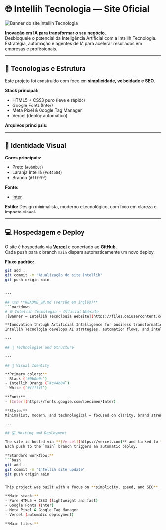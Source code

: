 # 🌐 Intellih Tecnologia — Site Oficial  
![Banner do site Intellih Tecnologia](https://files.oaiusercontent.com/file-00000000bb48620eb71dc082c9243ab6)  

**Inovação em IA para transformar o seu negócio.**  
Desbloqueie o potencial da Inteligência Artificial com a Intellih Tecnologia.  
Estratégia, automação e agentes de IA para acelerar resultados em empresas e profissionais.

---

## 🚀 Tecnologias e Estrutura

Este projeto foi construído com foco em **simplicidade, velocidade e SEO**.

**Stack principal:**
- HTML5 + CSS3 puro (leve e rápido)
- Google Fonts (Inter)
- Meta Pixel & Google Tag Manager
- Vercel (deploy automático)

**Arquivos principais:**

---

## 🎨 Identidade Visual

**Cores principais:**
- Preto (`#0b0b0c`)
- Laranja Intellih (`#c44b04`)
- Branco (`#ffffff`)

**Fonte:**
- [Inter](https://fonts.google.com/specimen/Inter)

**Estilo:**
Design minimalista, moderno e tecnológico, com foco em clareza e impacto visual.

---

## 💻 Hospedagem e Deploy

O site é hospedado via **[Vercel](https://vercel.com)** e conectado ao **GitHub**.  
Cada push para o branch `main` dispara automaticamente um novo deploy.

**Fluxo padrão:**
```bash
git add .
git commit -m "Atualização do site Intellih"
git push origin main


---

## 🇺🇸 **README_EN.md (versão em inglês)**
```markdown
# 🌐 Intellih Tecnologia — Official Website  
![Banner — Intellih Tecnologia Website](https://files.oaiusercontent.com/file-00000000bb48620eb71dc082c9243ab6)  

**Innovation through Artificial Intelligence for business transformation.**  
Intellih Tecnologia develops AI strategies, automation flows, and intelligent agents to accelerate decisions, reduce costs, and increase productivity.

---

## 🚀 Technologies and Structure

---

## 🎨 Visual Identity

**Primary colors:**
- Black (`#0b0b0c`)
- Intellih Orange (`#c44b04`)
- White (`#ffffff`)

**Font:**
- [Inter](https://fonts.google.com/specimen/Inter)

**Style:**
Minimalist, modern, and technological — focused on clarity, brand strength, and impact.

---

## 💻 Hosting and Deployment

The site is hosted via **[Vercel](https://vercel.com)** and linked to **GitHub**.  
Each push to the `main` branch triggers an automatic deploy.

**Standard workflow:**
```bash
git add .
git commit -m "Intellih site update"
git push origin main


This project was built with a focus on **simplicity, speed, and SEO**.

**Main stack:**
- Pure HTML5 + CSS3 (lightweight and fast)
- Google Fonts (Inter)
- Meta Pixel & Google Tag Manager
- Vercel (automatic deployment)

**Main files:**

